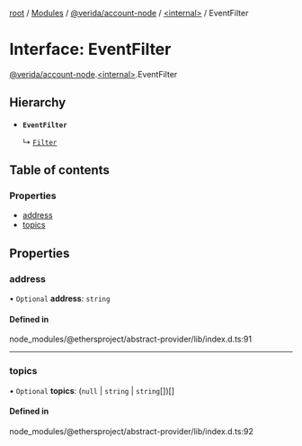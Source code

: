 [root](../README.md) / [Modules](../modules.md) / [@verida/account-node](../modules/verida_account_node.md) / [<internal\>](../modules/verida_account_node._internal_.md) / EventFilter

# Interface: EventFilter

[@verida/account-node](../modules/verida_account_node.md).[<internal\>](../modules/verida_account_node._internal_.md).EventFilter

## Hierarchy

- **`EventFilter`**

  ↳ [`Filter`](verida_account_node._internal_.Filter.md)

## Table of contents

### Properties

- [address](verida_account_node._internal_.EventFilter.md#address)
- [topics](verida_account_node._internal_.EventFilter.md#topics)

## Properties

### address

• `Optional` **address**: `string`

#### Defined in

node_modules/@ethersproject/abstract-provider/lib/index.d.ts:91

___

### topics

• `Optional` **topics**: (``null`` \| `string` \| `string`[])[]

#### Defined in

node_modules/@ethersproject/abstract-provider/lib/index.d.ts:92
